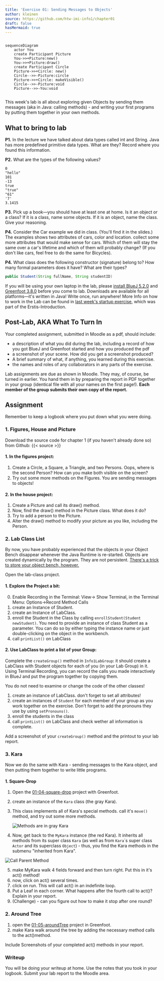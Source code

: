```yaml
---
title: 'Exercise 01: Sending Messages to Objects'
author: kleinen
source: https://github.com/htw-imi-info1/chapter01
draft: false
hasMermaid: true
---
```

```mermaid

sequenceDiagram
    actor You
    create Participant Picture
    You->>+Picture:new()
    You->>+Picture:draw()
    create Participant Circle
    Picture->>+Circle: new()
    Circle-->>-Picture:circle
    Picture->>+Circle: makeVisible()
    Circle-->>-Picture:void
    Picture-->>-You:void
    
```

This week's lab is all about exploring given Objects by sending them messages (aka in Java: calling methods) - 
and writing your first programs by putting them together in your own methods.
## What to bring to lab

**P1.** In the lecture we have talked about data types called int and String. Java has more predefined primitive data types. What are they? Record where you found this information.

**P2.** What are the types of the following values?

    0
    "hello"
    101
    -13
    true
    "true"
    "61"
    '7'
    3.1415

**P3.** Pick up a book—you should have at least one at home. Is it an object or a class? If it is a class, name some objects. If it is an object, name the class. Give your reasoning.

**P4.** Consider the Car example we did in class. (You'll find it in the slides.) The examples shows two attributes of cars, color and location.
collect some more attributes that would make sense for cars. Which of them will stay the same over a car's lifetime and which of them will probably change? (If you don't like cars, feel free to do the same for Bicycles).

**P4.** What class does the following constructor (signature) belong to? How many formal parameters does it have? What are their types?

```java
public Student(String fullName, String studentID)
```
If you will be using your own laptop in the lab, please [install BlueJ 5.2.0](https://www.bluej.org/) and [Greenfoot 3.8.0](https://www.greenfoot.org/download) before you come to lab. Downloads are available for all platforms—it's written in Java! Write once, run anywhere! 
More Info on how to work in the Lab can be found in [last week's startup exercise](../exercise-00), which was part of the Erstis-Introduction.

## Post-Lab, AKA  What To Turn In

Your completed assignment, submitted in Moodle as a pdf, should include:

- a description of what you did during the lab, including a record of how you got BlueJ and Greenfoot started and how you produced the pdf
- a screenshot of your scene. How did you get a screenshot produced?
- A brief summary of what, if anything, you learned during this exercise.
- the names and roles of any collaborators in any parts of the exercise.

Lab assignments are due as shown in Moodle. They may, of course, be turned in earlier. You hand them in by preparing the report in PDF together in your group (identical file with all your names on the first page!). 
**Each member of the group submits their own copy of the report.**

## Assignment

Remember to keep a logbook where you put down what you were doing.

### 1. Figures, House and Picture

Download the source code for chapter 1 (if you haven't already done so) from Github: {{< source >}} 

#### 1. In the figures project:
1. Create a Circle, a Square, a Triangle, and two Persons. 
   Oops, where is the second Person? How can you make both visible on the screen?
2. Try out some more methods on the Figures. You are sending messages to objects!


#### 2. In the house project:
1. Create a Picture and call its draw() method.
2. Now, find the draw() method in the Picture class. What does it do?
3. Try to add a person to the Picture.
4. Alter the draw() method to modify your picture as you like, including the Person. 


### 2. Lab Class List

By now, you have probably experienced that the objects in your Object Bench disappear whenever the Java Runtime is re-started.
Objects are created dynamically by the program. They are not persistent. [There's a trick to store your object bench, however.](/material/info1/save_object_bench/)

Open the lab-class project.

#### 1. Explore the Project a bit:
0. Enable Recording in the Terminal: View-> Show Terminal, in the Terminal Menu: Options->Record Method Calls
1. create an Instance of Student.
2. create an Instance of LabClass.
3. enroll the Student in the Class by calling `enrollStudent(Student newStudent)`. You need to provide an instance of class Student as a parameter. You can do so by either typing the 
instance name or just double-clicking on the object in the workbench.
4. call `printList()` on LabClass
#### 2. Use LabClass to print a list of your Group: 
Complete the `createGroup()` method in `Info1LabGroup`: it should create a LabClass with Student objects for each of you (in your Lab Group) in it.
Using Terminal Recording, you can record the calls you made interactively in BlueJ and put the program together by copying them. 

You do not need to examine or change the code of the other classes! 
        
1. create an instance of LabClass. don't forget to set all attributes!
1. create an instances of `Student` for each member of your group as you work together on the exercise.  Don't forget to add the pronouns they use by using `setPronouns()`.
3. enroll the students in the class 
4. call `printList()` on LabClass and check wether all information is complete. 

Add a screenshot of your `createGroup()` method and the printout to your lab report. 
### 3. Kara

Now we do the same with Kara - sending messages to the Kara object, and then putting them together to write little programs.

#### 1. Square-Drop

1. Open the [01-04-square-drop](https://github.com/htw-imi-info1/chapter01/tree/main/kara/01-04-square-drop) project with Greenfoot.
2. create an instance of the `Kara` class (the gray Kara).
3. This class implements all of Kara's special methods. call it's `move()` method, and try out some more methods.

      ![Methods are in gray Kara](./grayKara.jpg)

 2. Now, get back to the `MyKara` instance (the red Kara). It inherits all methods from its super class `Kara` (as well as from `Kara`´s super class `Actor` and its superclass `Object`) - thus, you find the Kara methods in the submenu "inherited from Kara".
 
 ![Call Parent Method](./call-parent-method.jpg)

 5. make MyKara walk 4 fields forward and then turn right. Put this in it's act() method!
 6. now, click on act() several times.
 7. click on run. This will call act() in an indefinite loop.
 8. Put a Leaf in each corner. What happens after the fourth call to act()? Explain in your report.
 8. (Challenge) - can you figure out how to make it stop after one round? 

### 2. Around Tree

1. open the [01-05-aroundTree](https://github.com/htw-imi-info1/chapter01/tree/mainkara/01-05-aroundTree) project in Greenfoot.
2. make Kara walk around the tree by adding the necessary method calls to the act()method.

Include Screenshots of your completed act() methods in your report.


### Writeup

You will be doing your writeup at home. Use the notes that you took in your logbook. 
Submit your lab report to the Moodle area.